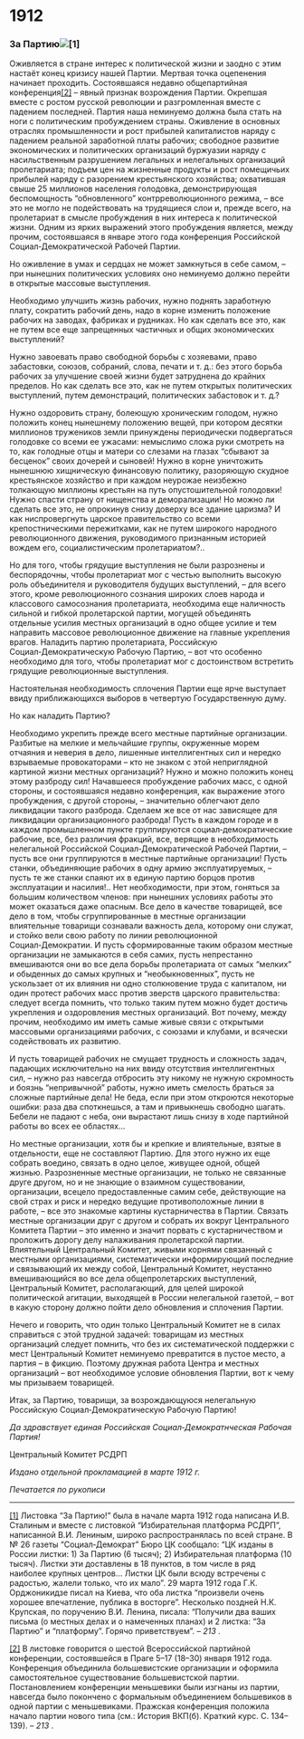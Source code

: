 # 1912
### За Партию![**[1]**](#_ftn1)

Оживляется в стране интерес к политической жизни и заодно с этим настаёт конец кризису нашей Партии. Мертвая точка оцепенения начинает проходить. Состоявшаяся недавно общепартийная конференция[[2]](#_ftn2) – явный признак возрождения Партии. Окрепшая вместе с ростом русской революции и разгромленная вместе с падением последней. Партия наша неминуемо должна была стать на ноги с политическим пробуждением страны. Оживление в основных отраслях промышленности и рост прибылей капиталистов наряду с падением реальной заработной платы рабочих; свободное развитие экономических и политических организаций буржуазии наряду с насильственным разрушением легальных и нелегальных организаций пролетариата; подъем цен на жизненные продукты и рост помещичьих прибылей наряду с разорением крестьянского хозяйства; охватившая свыше 25 миллионов населения голодовка, демонстрирующая беспомощность “обновленного” контрреволюционного режима, – все это не могло не подействовать на трудящиеся слои и, прежде всего, на пролетариат в смысле пробуждения в них интереса к политической жизни. Одним из ярких выражений этого пробуждения является, между прочим, состоявшаяся в январе этого года конференция Российской Социал‑Демократической Рабочей Партии.

Но оживление в умах и сердцах не может замкнуться в себе самом, – при нынешних политических условиях оно неминуемо должно перейти в открытые массовые выступления.

Необходимо улучшить жизнь рабочих, нужно поднять заработную плату, сократить рабочий день, надо в корне изменить положение рабочих на заводах, фабриках и рудниках. Но как сделать все это, как не путем все еще запрещенных частичных и общих экономических выступлений?

Нужно завоевать право свободной борьбы с хозяевами, право забастовки, союзов, собраний, слова, печати и т. д.: без этого борьба рабочих за улучшение своей жизни будет затруднена до крайних пределов. Но как сделать все это, как не путем открытых политических выступлений, путем демонстраций, политических забастовок и т. д.?

Нужно оздоровить страну, болеющую хроническим голодом, нужно положить конец нынешнему положению вещей, при котором десятки миллионов тружеников земли принуждены периодически подвергаться голодовке со всеми ее ужасами: немыслимо сложа руки смотреть на то, как голодные отцы и матери со слезами на глазах “сбывают за бесценок” своих дочерей и сыновей! Нужно в корне уничтожить нынешнюю хищническую финансовую политику, разоряющую скудное крестьянское хозяйство и при каждом неурожае неизбежно толкающую миллионы крестьян на путь опустошительной голодовки! Нужно спасти страну от нищенства и деморализации! Но можно ли сделать все это, не опрокинув снизу доверху все здание царизма? И как ниспровергнуть царское правительство со всеми крепостническими пережитками, как не путем широкого народного революционного движения, руководимого признанным историей вождем его, социалистическим пролетариатом?..

Но для того, чтобы грядущие выступления не были разрознены и беспорядочны, чтобы пролетариат мог с честью выполнить высокую роль объединителя и руководителя будущих выступлений, – для всего этого, кроме революционного сознания широких слоев народа и классового самосознания пролетариата, необходима еще наличность сильной и гибкой пролетарской партии, могущей объединять отдельные усилия местных организаций в одно общее усилие и тем направить массовое революционное движение на главные укрепления врагов. Наладить партию пролетариата, Российскую Социал‑Демократическую Рабочую Партию, – вот что особенно необходимо для того, чтобы пролетариат мог с достоинством встретить грядущие революционные выступления.

Настоятельная необходимость сплочения Партии еще ярче выступает ввиду приближающихся выборов в четвертую Государственную думу.

Но как наладить Партию?

Необходимо укрепить прежде всего местные партийные организации. Разбитые на мелкие и мельчайшие группы, окруженные морем отчаяния и неверия в дело, лишенные интеллигентных сил и нередко взрываемые провокаторами – кто не знаком с этой неприглядной картиной жизни местных организаций? Нужно и можно положить конец этому разброду сил! Начавшееся пробуждение рабочих масс, с одной стороны, и состоявшаяся недавно конференция, как выражение этого пробуждения, с другой стороны, – значительно облегчают дело ликвидации такого разброда. Сделаем же все от нас зависящее для ликвидации организационного разброда! Пусть в каждом городе и в каждом промышленном пункте группируются социал‑демократические рабочие, все, без различия фракций, все, верящие в необходимость нелегальной Российской Социал‑Демократической Рабочей Партии, – пусть все они группируются в местные партийные организации! Пусть станки, объединяющие рабочих в одну армию эксплуатируемых, – пусть те же станки спаяют их в единую партию борцов против эксплуатации и насилия!.. Нет необходимости, при этом, гоняться за большим количеством членов: при нынешних условиях работы это может оказаться даже опасным. Все дело в качестве товарищей, все дело в том, чтобы сгруппированные в местные организации влиятельные товарищи сознавали важность дела, которому они служат, и стойко вели свою работу по линии революционной Социал‑Демократии. И пусть сформированные таким образом местные организации не замыкаются в себя самих, пусть непрестанно вмешиваются они во все дела борьбы пролетариата от самых “мелких” и обыденных до самых крупных и “необыкновенных”, пусть не ускользает от их влияния ни одно столкновение труда с капиталом, ни один протест рабочих масс против зверств царского правительства: следует всегда помнить, что только таким путем можно будет достичь укрепления и оздоровления местных организаций. Вот почему, между прочим, необходимо им иметь самые живые связи с открытыми массовыми организациями рабочих, с союзами и клубами, и всячески содействовать их развитию.

И пусть товарищей рабочих не смущает трудность и сложность задач, падающих исключительно на них ввиду отсутствия интеллигентных сил, – нужно раз навсегда отбросить эту никому не нужную скромность и боязнь “непривычной” работы, нужно иметь смелость браться за сложные партийные дела! Не беда, если при этом откроются некоторые ошибки: раза два споткнешься, а там и привыкнешь свободно шагать. Бебели не падают с неба, они вырастают лишь снизу в ходе партийной работы во всех ее областях…

Но местные организации, хотя бы и крепкие и влиятельные, взятые в отдельности, еще не составляют Партию. Для этого нужно их еще собрать воедино, связать в одно целое, живущее одной, общей жизнью. Разрозненные местные организации, не только не связанные друге другом, но и не знающие о взаимном существовании, организации, всецело предоставленные самим себе, действующие на свой страх и риск и нередко ведущие противоположные линии в работе, – все это знакомые картины кустарничества в Партии. Связать местные организации друг с другом и собрать их вокруг Центрального Комитета Партии – это именно и значит порвать с кустарничеством и проложить дорогу делу налаживания пролетарской партии. Влиятельный Центральный Комитет, живыми корнями связанный с местными организациями, систематически информирующий последние и связывающий их между собой, Центральный Комитет, неустанно вмешивающийся во все дела общепролетарских выступлений, Центральный Комитет, располагающий, для целей широкой политической агитации, выходящей в России нелегальной газетой, – вот в какую сторону должно пойти дело обновления и сплочения Партии.

Нечего и говорить, что один только Центральный Комитет не в силах справиться с этой трудной задачей: товарищам из местных организаций следует помнить, что без их систематической поддержки с мест Центральный Комитет неминуемо превратится в пустое место, а партия – в фикцию. Поэтому дружная работа Центра и местных организаций – вот необходимое условие обновления Партии, вот к чему мы призываем товарищей.

Итак, за Партию, товарищи, за возрождающуюся нелегальную Российскую Социал‑Демократическую Рабочую Партию!

_Да здравствует единая Российская Социал‑Демократнческая Рабочая Партия!_

Центральный Комитет РСДРП

_Издано отдельной прокламацией в марте 1912 г._

_Печатается по рукописи_

  

---

[[1]](#_ftnref1) Листовка “За Партию!” была в начале марта 1912 года написана И.В. Сталиным и вместе с листовкой “Избирательная платформа РСДРП”, написанной В.И. Лениным, широко распространялась по всей стране. В № 26 газеты “Социал‑Демократ” Бюро ЦК сообщало: “ЦК изданы в России листки: 1) За Партию (6 тысяч); 2) Избирательная платформа (10 тысяч). Листки эти доставлены в 18 пунктов, в том числе в ряд наиболее крупных центров… Листки ЦК были всюду встречены с радостью, жалели только, что их мало”. 29 марта 1912 года Г.К. Орджоникидзе писал на Киева, что оба листка “произвели очень хорошее впечатление, публика в восторге”. Несколько поздней Н.К. Крупская, по поручению В.И. Ленина, писала: “Получили два ваших письма (о местных делах и о намеченных планах) и 2 листка: “За Партию” и “платформу”. Горячо приветствуем”. – _213_ .

[[2]](#_ftnref2) В листовке говорится о шестой Всероссийской партийной конференции, состоявшейся в Праге 5–17 (18–30) января 1912 года. Конференция объединила большевистские организации и оформила самостоятельное существование большевистской партии. Постановлением конференции меньшевики были изгнаны из партии, навсегда было покончено с формальным объединением большевиков в одной партии с меньшевиками. Пражская конференция положила начало партии нового типа (см.: История ВКП(б). Краткий курс. С. 134–139). – _213_ .